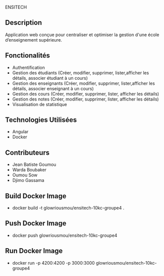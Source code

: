 ENSITECH
## Description
Application web conçue pour centraliser et optimiser la gestion  d'une école d’enseignement supérieure.
## Fonctionalités
 - Authentification
 - Gestion des étudiants (Créer, modifier, supprimer, lister,afficher les détails, associer étudiant à un cours)
 - Gestion des enseignants (Créer, modifier, supprimer, lister,afficher les détails, associer enseignant à un cours)
 - Gestion des cours (Créer, modifier, supprimer, lister, afficher les détails)
 - Gestion des notes (Créer, modifier, supprimer, lister, afficher les détails)
 - Visualisation de statistique
## Technologies Utilisées
 - Angular
 - Docker

## Contributeurs
 - Jean Batiste Goumou
 - Warda Boubaker
 - Oumou Sow
 - Djimo Gassama

## Build Docker Image
 - docker build -t glowriousmou/ensitech-10kc-groupe4 .
## Push  Docker Image
 - docker push  glowriousmou/ensitech-10kc-groupe4
## Run  Docker Image
 - docker run -p 4200:4200 -p 3000:3000   glowriousmou/ensitech-10kc-groupe4
